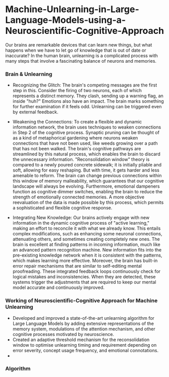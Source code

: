 # Machine-Unlearning-in-Large-Language-Models-using-a-Neuroscientific-Cognitive-Approach

Our brains are remarkable devices that can learn new things, but what happens when we have to let go of knowledge that is out of date or inaccurate? In the human brain, unlearning is a complicated process with many steps that involve a fascinating balance of neurons and memories.

### Brain & Unlearning
- Recognizing the Glitch: The brain's competing messages are the first step in this. Consider the firing of two neurons, each of which represents a distinct memory. They clash, sending up a warning flag, an inside "huh?" Emotions also have an impact. The brain marks something for further examination if it feels odd. Unlearning can be triggered even by external feedback.
  
- Weakening the Connections: To create a flexible and dynamic information network, the brain uses techniques to weaken connections in Step 2 of the cognitive process. Synaptic pruning can be thought of as a kind of metaphorical gardening where neurons weaken connections that have not been used, like weeds growing over a path that has not been walked. The brain's cognitive pathways are streamlined by this natural process, which enables the brain to discard the unnecessary information. "Reconsolidation window" theory is compared to a newly poured concrete sidewalk; it is initially pliable and soft, allowing for easy reshaping. But with time, it gets harder and less amenable to reform. The brain can change previous connections within this window of memory malleability, which guarantees that our cognitive landscape will always be evolving. Furthermore, emotional dampeners function as cognitive dimmer switches, enabling the brain to reduce the strength of emotionally connected memories. A more objective reevaluation of the data is made possible by this process, which permits a sophisticated and flexible cognitive response.
  
- Integrating New Knowledge: Our brains actively engage with new information in the dynamic cognitive process of "active learning," making an effort to reconcile it with what we already know. This entails complex modifications, such as enhancing some neuronal connections, attenuating others, and sometimes creating completely new ones. The brain is excellent at finding patterns in incoming information, much like an advanced pattern recognition machine. New information fits into the pre-existing knowledge network when it is consistent with the patterns, which makes learning more effective. Moreover, the brain has built-in error repair mechanisms that are similar to self-editing mental proofreading. These integrated feedback loops continuously check for logical mistakes and inconsistencies. When they are detected, these systems trigger the adjustments that are required to keep our mental model accurate and continuously improved.



### Working of Neuroscientific-Cognitive Approach for Machine Unlearning
- Developed and improved a state-of-the-art unlearning algorithm for Large Language Models by adding extensive representations of the memory system, modulations of the attention mechanism, and other cognitive processes motivated by neuroscience.
- Created an adaptive threshold mechanism for the reconsolidation window to optimise unlearning timing and requirement depending on error severity, concept usage frequency, and emotional connotations.
- 
### Algorithm
